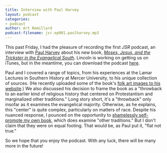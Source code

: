 ```yaml
---
title: Interview with Paul Harvey
layout: podcast
categories:
- podcast
author: Art Remillard
podcast-filename: jsr.ep001.paulharvey.mp3
---
```


This past Friday, I had the pleasure of recording the first *JSR*
podcast, an interview with [Paul Harvey](http://paulharvey.org/)
about his new book, *[Moses, Jesus, and the Trickster in the Evangelical
South](http://www.ugapress.org/index.php/books/index/moses_jesus_and_the_trickster).*
Lincoln is working on getting us on iTunes, but in the meantime, you can
download the podcast
[here](http://dl.dropbox.com/u/40661100/harvey02242012.mp3). 

Paul and I covered a range of topics, from his experiences at the Lamar
Lectures in Southern History at Mercer University, to his unique
collection of sources. (He recently uploaded some of the book's [folk
art images to his website](http://paulharvey.org/moses/).) We also
discussed his decision to frame the book as a "throwback to an earlier
kind of religious history that centered on Protestantism and
marginalized other traditions." Long story short, it's a "throwback"
only insofar as it examines the evangelical majority. Otherwise, as he
explains, this "center" is quite complex, particularly on matters of
race. Despite his nuanced response, I pounced on the opportunity to
[shamelessly self-promote my own
book](http://www.ugapress.org/index.php/books/southern_civil_religions/),
which does examine "other traditions." But I don't claim that they were
on equal footing. That would be, as Paul put it, "flat not true." 

So we hope that you enjoy the podcast. With any luck, there will be many
more in the future!

